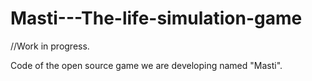 # Masti---The-life-simulation-game

//Work in progress.

Code of the open source game we are developing named "Masti". 
